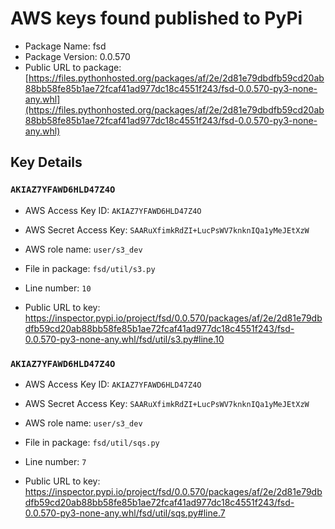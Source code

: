 # AWS keys found published to PyPi

* Package Name: fsd
* Package Version: 0.0.570
* Public URL to package: [https://files.pythonhosted.org/packages/af/2e/2d81e79dbdfb59cd20ab88bb58fe85b1ae72fcaf41ad977dc18c4551f243/fsd-0.0.570-py3-none-any.whl](https://files.pythonhosted.org/packages/af/2e/2d81e79dbdfb59cd20ab88bb58fe85b1ae72fcaf41ad977dc18c4551f243/fsd-0.0.570-py3-none-any.whl)

## Key Details

### `AKIAZ7YFAWD6HLD47Z4O`

* AWS Access Key ID: `AKIAZ7YFAWD6HLD47Z4O`
* AWS Secret Access Key: `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` 
* AWS role name: `user/s3_dev`
* File in package: `fsd/util/s3.py`
* Line number: `10`

* Public URL to key: https://inspector.pypi.io/project/fsd/0.0.570/packages/af/2e/2d81e79dbdfb59cd20ab88bb58fe85b1ae72fcaf41ad977dc18c4551f243/fsd-0.0.570-py3-none-any.whl/fsd/util/s3.py#line.10



### `AKIAZ7YFAWD6HLD47Z4O`

* AWS Access Key ID: `AKIAZ7YFAWD6HLD47Z4O`
* AWS Secret Access Key: `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` 
* AWS role name: `user/s3_dev`
* File in package: `fsd/util/sqs.py`
* Line number: `7`

* Public URL to key: https://inspector.pypi.io/project/fsd/0.0.570/packages/af/2e/2d81e79dbdfb59cd20ab88bb58fe85b1ae72fcaf41ad977dc18c4551f243/fsd-0.0.570-py3-none-any.whl/fsd/util/sqs.py#line.7


